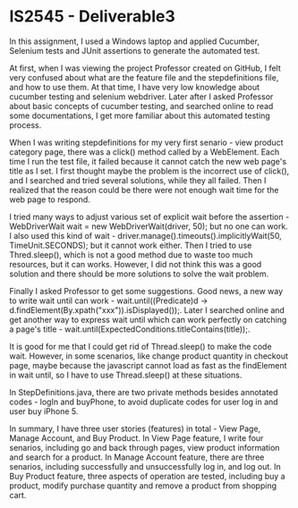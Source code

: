 # IS2545 - Deliverable3
In this assignment, I used a Windows laptop and applied Cucumber, Selenium tests and JUnit assertions to generate the automated test.  

At first, when I was viewing the project Professor created on GitHub, I felt very confused about what are the feature file and the stepdefinitions file, and how to use them. At that time, I have very low knowledge about cucumber testing and selenium webdriver. Later after I asked Professor about basic concepts of cucumber testing, and searched online to read some documentations, I get more familiar about this automated testing process.

When I was writing stepdefinitions for my very first senario - view product category page, there was a click() method called by a WebElement. Each time I run the test file, it failed because it cannot catch the new web page's title as I set. I first thought maybe the problem is the incorrect use of click(), and I searched and tried several solutions, while they all failed. Then I realized that the reason could be there were not enough wait time for the web page to respond.

I tried many ways to adjust various set of explicit wait before the assertion - WebDriverWait wait = new WebDriverWait(driver, 50); but no one can work. I also used this kind of wait - driver.manage().timeouts().implicitlyWait(50, TimeUnit.SECONDS); but it cannot work either. Then I tried to use Thred.sleep(), which is not a good method due to waste too much resources, but it can works. However, I did not think this was a good solution and there should be more solutions to solve the wait problem.

Finally I asked Professor to get some suggestions. Good news, a new way to write wait until can work - wait.until((Predicate<WebDriver>)d -> d.findElement(By.xpath("xxx")).isDisplayed());. Later I searched online and get another way to express wait until which can work perfectly on catching a page's title - wait.until(ExpectedConditions.titleContains(title));.

It is good for me that I could get rid of Thread.sleep() to make the code wait. However, in some scenarios, like change product quantity in checkout page, maybe because the javascript cannot load as fast as the findElement in wait until, so I have to use Thread.sleep() at these situations. 

In StepDefinitions.java, there are two private methods besides annotated codes - logIn and buyPhone, to avoid duplicate codes for user log in and user buy iPhone 5.

In summary, I have three user stories (features) in total - View Page, Manage Account, and Buy Product.
In View Page feature, I write four senarios, including go and back through pages, view product information and search for a product.
In Manage Account feature, there are three senarios, including successfully and unsuccessfully log in, and log out.
In Buy Product feature, three aspects of operation are tested, including buy a product, modify purchase quantity and remove a product from shopping cart.
